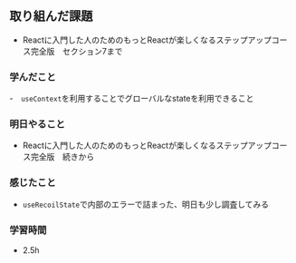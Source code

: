 ## 取り組んだ課題
 - Reactに入門した人のためのもっとReactが楽しくなるステップアップコース完全版　セクション7まで

### 学んだこと
-　`useContext`を利用することでグローバルなstateを利用できること

### 明日やること
- Reactに入門した人のためのもっとReactが楽しくなるステップアップコース完全版　続きから

### 感じたこと
- `useRecoilState`で内部のエラーで詰まった、明日も少し調査してみる


### 学習時間
- 2.5h